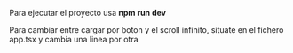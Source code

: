 Para ejecutar el proyecto usa __npm run dev__

Para cambiar entre cargar por boton y el scroll infinito, situate en el fichero app.tsx y cambia una linea por otra
